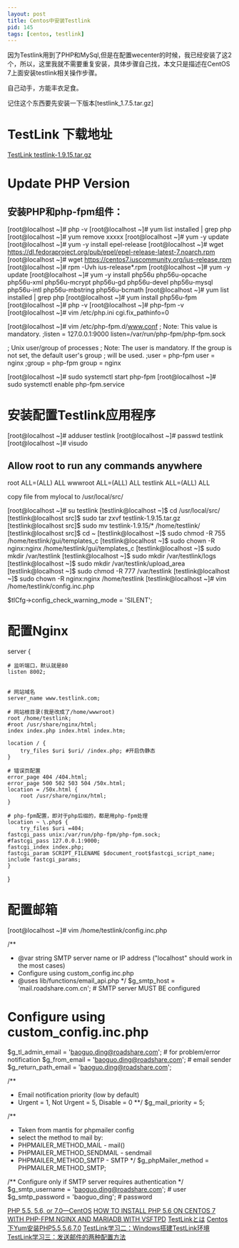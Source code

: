 ```yaml
---
layout: post
title: Centos中安装Testlink
pid: 145
tags: [centos, testlink]
---
```


因为Testlink用到了PHP和MySql,但是在配置wecenter的时候，我已经安装了这2个，所以，这里我就不需要重复安装，具体步骤自己找，本文只是描述在CentOS 7上面安装testlink相关操作步骤。

自己动手，方能丰衣足食。

记住这个东西要先安装一下版本[testlink_1.7.5.tar.gz]

# TestLink 下载地址

[TestLink testlink-1.9.15.tar.gz](https://sourceforge.net/projects/testlink)


# Update PHP Version

## 安装PHP和php-fpm组件：
[root@localhost ~]# php -v
[root@localhost ~]# yum list installed | grep php
[root@localhost ~]# yum remove xxxxx
[root@localhost ~]# yum -y update
[root@localhost ~]# yum -y install epel-release
[root@localhost ~]# wget https://dl.fedoraproject.org/pub/epel/epel-release-latest-7.noarch.rpm
[root@localhost ~]# wget https://centos7.iuscommunity.org/ius-release.rpm
[root@localhost ~]# rpm -Uvh ius-release*.rpm
[root@localhost ~]# yum -y update
[root@localhost ~]# yum -y install php56u php56u-opcache php56u-xml php56u-mcrypt php56u-gd php56u-devel php56u-mysql php56u-intl php56u-mbstring php56u-bcmath
[root@localhost ~]# yum list installed | grep php
[root@localhost ~]# yum install php56u-fpm
[root@localhost ~]# php -v
[root@localhost ~]# php-fpm -v
[root@localhost ~]# vim /etc/php.ini
cgi.fix_pathinfo=0

[root@localhost ~]# vim /etc/php-fpm.d/www.conf
; Note: This value is mandatory.
;listen = 127.0.0.1:9000
listen=/var/run/php-fpm/php-fpm.sock

; Unix user/group of processes
; Note: The user is mandatory. If the group is not set, the default user's group
;       will be used.
;user = php-fpm
user = nginx
;group = php-fpm
group = nginx

[root@localhost ~]# sudo systemctl start php-fpm
[root@localhost ~]# sudo systemctl enable php-fpm.service




# 安装配置Testlink应用程序

[root@localhost ~]# adduser testlink
[root@localhost ~]# passwd testlink
[root@localhost ~]# visudo
##
## Allow root to run any commands anywhere
root    ALL=(ALL)       ALL
wwwroot ALL=(ALL)       ALL
testlink        ALL=(ALL)       ALL


copy file from mylocal to /usr/local/src/

[root@localhost ~]# su testlink
[testlink@localhost ~]$ cd /usr/local/src/
[testlink@localhost src]$ sudo tar zxvf testlink-1.9.15.tar.gz
[testlink@localhost src]$ sudo mv testlink-1.9.15/* /home/testlink/
[testlink@localhost src]$ cd ~
[testlink@localhost ~]$ sudo chmod -R 755 /home/testlink/gui/templates_c
[testlink@localhost ~]$ sudo chown -R nginx:nginx /home/testlink/gui/templates_c
[testlink@localhost ~]$ sudo mkdir /var/testlink
[testlink@localhost ~]$ sudo mkdir /var/testlink/logs
[testlink@localhost ~]$ sudo mkdir /var/testlink/upload_area
[testlink@localhost ~]$ sudo chmod -R 777 /var/testlink
[testlink@localhost ~]$ sudo chown -R nginx:nginx /home/testlink
[testlink@localhost ~]# vim /home/testlink/config.inc.php

$tlCfg->config_check_warning_mode = 'SILENT';



# 配置Nginx
server {

    # 监听端口，默认就是80
    listen 8002;


    # 网站域名
    server_name www.testlink.com;

    # 网站根目录(我是改成了/home/wwwroot)
    root /home/testlink;
    #root /usr/share/nginx/html;
    index index.php index.html index.htm;

    location / {
        try_files $uri $uri/ /index.php; #开启伪静态
    }

    # 错误页配置
    error_page 404 /404.html;
    error_page 500 502 503 504 /50x.html;
    location = /50x.html {
        root /usr/share/nginx/html;
    }

    # php-fpm配置，即对于php后缀的，都是用php-fpm处理
    location ~ \.php$ {
        try_files $uri =404;
	fastcgi_pass unix:/var/run/php-fpm/php-fpm.sock;
	#fastcgi_pass 127.0.0.1:9000;
	fastcgi_index index.php;
	fastcgi_param SCRIPT_FILENAME $document_root$fastcgi_script_name;
	include fastcgi_params;
    }

}



# 配置邮箱

[root@localhost ~]# vim /home/testlink/config.inc.php

/**
 * @var string SMTP server name or IP address ("localhost" should work in the most cases)
 * Configure using custom_config.inc.php
 * @uses lib/functions/email_api.php
 */
$g_smtp_host        = 'mail.roadshare.com.cn';  # SMTP server MUST BE configured

# Configure using custom_config.inc.php
$g_tl_admin_email     = 'baoguo.ding@roadshare.com'; # for problem/error notification
$g_from_email         = 'baoguo.ding@roadshare.com';  # email sender
$g_return_path_email  = 'baoguo.ding@roadshare.com';

/**
 * Email notification priority (low by default)
 * Urgent = 1, Not Urgent = 5, Disable = 0
 **/
$g_mail_priority = 5;

/**
 * Taken from mantis for phpmailer config
 * select the method to mail by:
 * PHPMAILER_METHOD_MAIL - mail()
 * PHPMAILER_METHOD_SENDMAIL - sendmail
 * PHPMAILER_METHOD_SMTP - SMTP
 */
$g_phpMailer_method = PHPMAILER_METHOD_SMTP;

/** Configure only if SMTP server requires authentication */
$g_smtp_username    = 'baoguo.ding@roadshare.com';  # user
$g_smtp_password    = 'baoguo_ding';  # password







[PHP 5.5, 5.6, or 7.0—CentOS](http://devdocs.magento.com/guides/v2.0/install-gde/prereq/php-centos.html#instgde-prereq-php56-install-centos)
[HOW TO INSTALL PHP 5.6 ON CENTOS 7 WITH PHP-FPM NGINX AND MARIADB WITH VSFTPD](https://www.xshellz.com/community/tutorials/47975/How-to-install-php-5.6-on-CentOS-7-with-php-fpm-nginx-and-mariadb-with-vsftpd)
[TestLinkとは](http://qiita.com/shoooo/items/01682a255448c2b4ecd3)
[Centos下Yum安装PHP5.5,5.6,7.0](http://www.blogjava.net/nkjava/archive/2015/01/20/422289.html)
[TestLink学习二：Windows搭建TestLink环境](http://www.cnblogs.com/yangxia-test/p/4414840.html)
[TestLink学习三：发送邮件的两种配置方法](http://www.cnblogs.com/yangxia-test/p/4453042.html)

